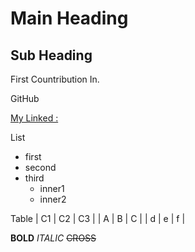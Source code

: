 # Main Heading
## Sub Heading

First Countribution In.

GitHub

[My Linked :](https://www.linkedIn.bhupesh.com)

List
- first 
- second
- third
  - inner1
  - inner2


Table
| C1 | C2 | C3 |
| A | B | C |
| d | e | f | 

**BOLD**
*ITALIC*
~~CROSS~~
